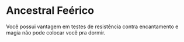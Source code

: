 # Ancestral Feérico
Você possui vantagem em testes de resistência contra encantamento e magia não pode colocar você pra dormir.